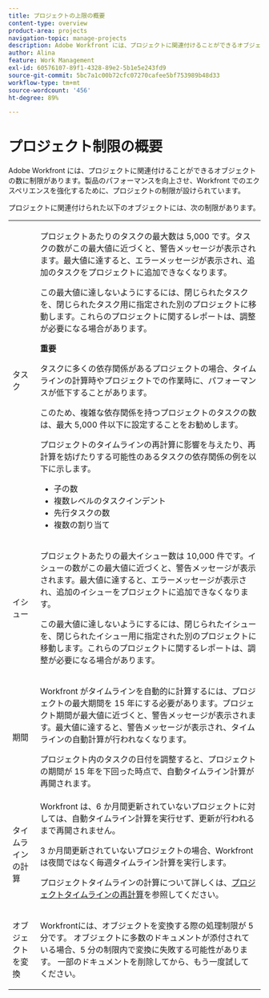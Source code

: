 ```yaml
---
title: プロジェクトの上限の概要
content-type: overview
product-area: projects
navigation-topic: manage-projects
description: Adobe Workfront には、プロジェクトに関連付けることができるオブジェクトの数に制限があります。製品のパフォーマンスを向上させ、Workfront でのエクスペリエンスを強化するために、プロジェクトの制限が設けられています。
author: Alina
feature: Work Management
exl-id: 60576107-89f1-4328-89e2-5b1e5e243fd9
source-git-commit: 5bc7a1c00b72cfc07270cafee5bf753989b48d33
workflow-type: tm+mt
source-wordcount: '456'
ht-degree: 89%

---
```


# プロジェクト制限の概要

Adobe Workfront には、プロジェクトに関連付けることができるオブジェクトの数に制限があります。製品のパフォーマンスを向上させ、Workfront でのエクスペリエンスを強化するために、プロジェクトの制限が設けられています。

プロジェクトに関連付けられた以下のオブジェクトには、次の制限があります。

<table style="table-layout:auto"> 
 <col> 
 <col> 
 <tbody> 
  <tr> 
   <td role="rowheader"><p>タスク</p></td> 
   <td>  <p>プロジェクトあたりのタスクの最大数は 5,000 です。タスクの数がこの最大値に近づくと、警告メッセージが表示されます。最大値に達すると、エラーメッセージが表示され、追加のタスクをプロジェクトに追加できなくなります。</p> <p>この最大値に達しないようにするには、閉じられたタスクを、閉じられたタスク用に指定された別のプロジェクトに移動します。これらのプロジェクトに関するレポートは、調整が必要になる場合があります。</p>

<b>重要</b>

タスクに多くの依存関係があるプロジェクトの場合、タイムラインの計算時やプロジェクトでの作業時に、パフォーマンスが低下することがあります。

このため、複雑な依存関係を持つプロジェクトのタスクの数は、最大 5,000 件以下に設定することをお勧めします。

プロジェクトのタイムラインの再計算に影響を与えたり、再計算を妨げたりする可能性のあるタスクの依存関係の例を以下に示します。

<ul><li>子の数</li>
   <li>複数レベルのタスクインデント</li>
   <li>先行タスクの数</li>
   <li>複数の割り当て</li>
   </ul>
   </td> 
  </tr> 
  <tr> 
   <td role="rowheader"><p>イシュー</p></td> 
   <td>  <p>プロジェクトあたりの最大イシュー数は 10,000 件です。イシューの数がこの最大値に近づくと、警告メッセージが表示されます。最大値に達すると、エラーメッセージが表示され、追加のイシューをプロジェクトに追加できなくなります。</p> <p>この最大値に達しないようにするには、閉じられたイシューを、閉じられたイシュー用に指定された別のプロジェクトに移動します。これらのプロジェクトに関するレポートは、調整が必要になる場合があります。</p> </td> 
  </tr> 
  <tr> 
   <td role="rowheader"><p>期間</p></td> 
   <td> <p>Workfront がタイムラインを自動的に計算するには、プロジェクトの最大期間を 15 年にする必要があります。プロジェクト期間が最大値に近づくと、警告メッセージが表示されます。最大値に達すると、警告メッセージが表示され、タイムラインの自動計算が行われなくなります。</p> <p>プロジェクト内のタスクの日付を調整すると、プロジェクトの期間が 15 年を下回った時点で、自動タイムライン計算が再開されます。</p> </td> 
  </tr> 
  <tr> 
   <td role="rowheader"><p>タイムラインの計算</p></td> 
   <td>Workfront は、6 か月間更新されていないプロジェクトに対しては、自動タイムライン計算を実行せず、更新が行われるまで再開されません。<p>3 か月間更新されていないプロジェクトの場合、Workfront は夜間ではなく毎週タイムライン計算を実行します。</p><p>プロジェクトタイムラインの計算について詳しくは、<a href="../../../manage-work/projects/manage-projects/recalculate-project-timeline.md" class="MCXref xref">プロジェクトタイムラインの再計算</a>を参照してください。 </p></td> 
  </tr> 
    <tr> 
   <td role="rowheader"><p>オブジェクトを変換 </p></td> 
   <td>Workfrontには、オブジェクトを変換する際の処理制限が 5 分です。 オブジェクトに多数のドキュメントが添付されている場合、5 分の制限内で変換に失敗する可能性があります。 一部のドキュメントを削除してから、もう一度試してください。</td> 
  </tr> 
 </tbody> 
</table>

<!-- Notes from the table: 
     <p>For tasks limits: (This is NOT TRUE , but the PMs always wanted this to stay the way it is because they don't want customers creating projects bigger than this.)</p>
    <p>For issue limits: (this is true only for some clusters; according to Anna A., some clusters are set to a million.)</p>
    -->
